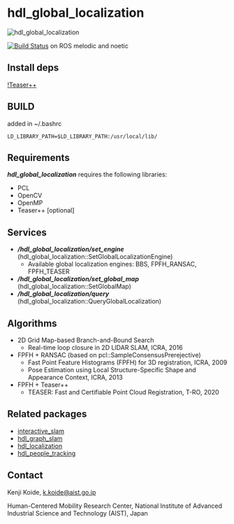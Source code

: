 # hdl_global_localization

![hdl_global_localization](https://user-images.githubusercontent.com/31344317/105116113-71fc6180-5b0d-11eb-9d85-bbea922dde84.gif)

[![Build Status](https://travis-ci.org/koide3/hdl_global_localization.svg?branch=master)](https://travis-ci.org/koide3/hdl_global_localization) on ROS melodic and noetic

## Install deps

[!Teaser++](https://teaser.readthedocs.io/en/master/installation.html#supported-platforms)


## BUILD
added in ~/.bashrc

```
LD_LIBRARY_PATH=$LD_LIBRARY_PATH:/usr/local/lib/
```

## Requirements
***hdl_global_localization*** requires the following libraries:
- PCL
- OpenCV
- OpenMP
- Teaser++ [optional]

## Services

- ***/hdl_global_localization/set_engine*** (hdl_global_localization::SetGlobalLocalizationEngine)
  - Available global localization engines: BBS, FPFH_RANSAC, FPFH_TEASER
- ***/hdl_global_localization/set_global_map*** (hdl_global_localization::SetGlobalMap)
- ***/hdl_global_localization/query*** (hdl_global_localization::QueryGlobalLocalization)


## Algorithms

- 2D Grid Map-based Branch-and-Bound Search
  - Real-time loop closure in 2D LIDAR SLAM, ICRA, 2016
- FPFH + RANSAC (based on pcl::SampleConsensusPrerejective)
  - Fast Point Feature Histograms (FPFH) for 3D registration, ICRA, 2009
  - Pose Estimation using Local Structure-Specific Shape and Appearance Context, ICRA, 2013
- FPFH + Teaser++
  - TEASER: Fast and Certifiable Point Cloud Registration, T-RO, 2020

## Related packages

- [interactive_slam](https://github.com/koide3/interactive_slam)
- [hdl_graph_slam](https://github.com/koide3/hdl_graph_slam)
- [hdl_localization](https://github.com/koide3/hdl_localization">hdl_localization)
- [hdl_people_tracking](https://github.com/koide3/hdl_people_tracking">hdl_people_tracking)

## Contact
Kenji Koide, k.koide@aist.go.jp

Human-Centered Mobility Research Center, National Institute of Advanced Industrial Science and Technology (AIST), Japan
